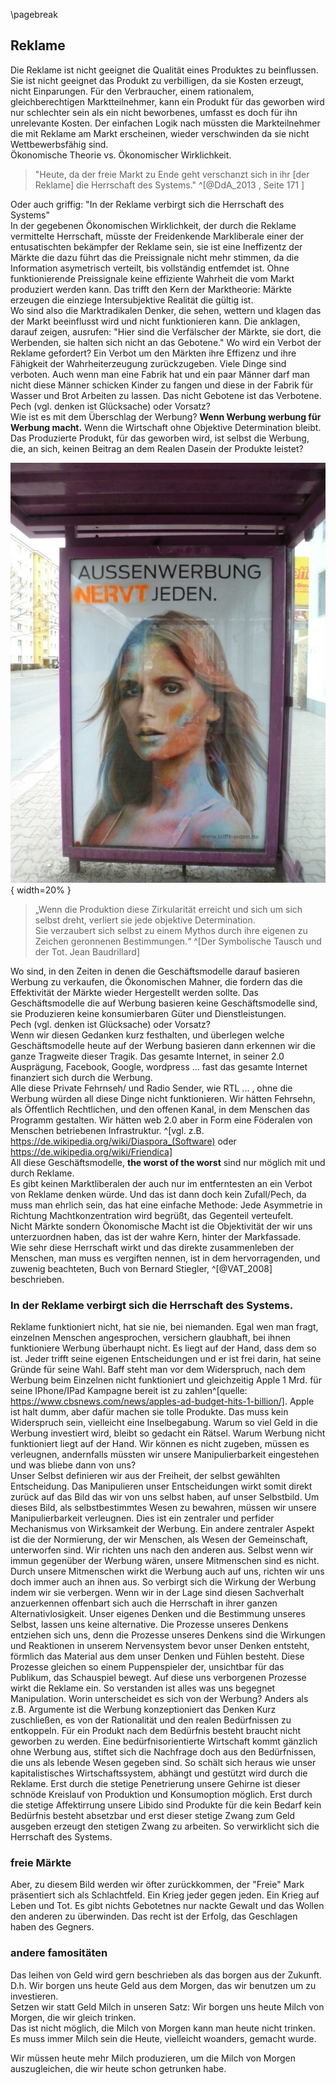 \pagebreak

## Reklame

Die Reklame ist nicht geeignet die Qualität eines Produktes zu beinflussen. Sie ist nicht geeignet das Produkt zu verbilligen, da sie Kosten erzeugt, nicht Einparungen. Für den Verbraucher, einem rationalem, gleichberechtigen Marktteilnehmer, kann ein Produkt für das geworben wird nur schlechter sein als ein nicht beworbenes, umfasst es doch für ihn unrelevante Kosten. Der einfachen Logik nach müssten die Markteilnehmer die mit Reklame am Markt erscheinen, wieder verschwinden da sie nicht Wettbewerbsfähig sind.  
Ökonomische Theorie vs. Ökonomischer Wirklichkeit.  

> "Heute, da der freie Markt zu Ende geht verschanzt sich in ihr [der Reklame] die Herrschaft des Systems." 
^[@DdA_2013 , Seite 171 ]  

Oder auch griffig:
"In der Reklame verbirgt sich die Herrschaft des Systems"  
In der gegebenen Ökonomischen Wirklichkeit, der durch die Reklame vermittelte Herrschaft, müsste der Freidenkende Markliberale einer der entusatischten bekämpfer der Reklame sein, sie ist eine Ineffizentz der Märkte die dazu führt das die Preissignale nicht mehr stimmen, da die Information asymetrisch verteilt, bis vollständig entfemdet ist. Ohne funktionierende Preissignale keine effiziente Wahrheit die vom Markt produziert werden kann. Das trifft den Kern der Marktheorie: Märkte erzeugen die einziege Intersubjektive Realität die gültig ist.  
Wo sind also die Marktradikalen Denker, die sehen, wettern und klagen das der Markt beeinflusst wird und nicht funktionieren kann. Die anklagen, darauf zeigen, ausrufen: "Hier sind die Verfälscher der Märkte, sie dort, die Werbenden, sie halten sich nicht an das Gebotene." Wo wird ein Verbot der Reklame gefordert? Ein Verbot um den Märkten ihre Effizenz und ihre Fähigkeit der Wahrheiterzeugung zurückzugeben. Viele Dinge sind verboten. Auch wenn man eine Fabrik hat und ein paar Männer darf man nicht diese Männer schicken Kinder zu fangen und diese in der Fabrik für Wasser und Brot Arbeiten zu lassen. Das nicht Gebotene ist das Verbotene.  
Pech (vgl. denken ist Glücksache) oder Vorsatz?  
Wie ist es mit dem Überschlag der Werbung? **Wenn Werbung werbung für Werbung macht.** Wenn die Wirtschaft ohne Objektive Determination bleibt. Das Produzierte Produkt, für das geworben wird, ist selbst die Werbung, die, an sich, keinen Beitrag an dem Realen Dasein der Produkte leistet?  

 ![Ausenwerbung für Ausenwerbung](resources/reklame-nervt.jpg){ width=20% }

>„Wenn die Produktion diese Zirkularität erreicht und sich um sich selbst dreht, verliert sie jede objektive Determination.  
Sie verzaubert sich selbst zu einem Mythos durch ihre eigenen zu Zeichen geronnenen Bestimmungen.“ ^[Der Symbolische Tausch und der Tot.
Jean Baudrillard]

Wo sind, in den Zeiten in denen die Geschäftsmodelle darauf basieren Werbung zu verkaufen, die Ökonomischen Mahner, die fordern das die Effektivität der Märkte wieder Hergestellt werden sollte. Das Geschäftsmodelle die auf Werbung basieren keine Geschäftsmodelle sind, sie Produzieren keine konsumierbaren Güter und Dienstleistungen.  
Pech (vgl. denken ist Glücksache) oder Vorsatz?  
Wenn wir diesen Gedanken kurz festhalten, und überlegen welche Geschäftsmodelle heute auf der Werbung basieren dann erkennen wir die ganze Tragweite dieser Tragik. Das gesamte Internet, in seiner 2.0 Ausprägung, Facebook, Google, wordpress ... fast das gesamte Internet finanziert sich durch die Werbung.  
Alle diese Private Fehrnseh/ und Radio Sender, wie RTL ... , ohne die Werbung würden all diese Dinge nicht funktionieren. Wir hätten Fehrsehn, als Öffentlich Rechtlichen, und den offenen Kanal, in dem Menschen das Programm gestalten. Wir hätten web 2.0 aber in Form eine Föderalen von Menschen betriebenen Infrastruktur. ^[vgl. z.B. https://de.wikipedia.org/wiki/Diaspora_(Software) oder https://de.wikipedia.org/wiki/Friendica]  
All diese Geschäftsmodelle, **the worst of the worst** sind nur möglich mit und durch Reklame.  
Es gibt keinen Marktliberalen der auch nur im entferntesten an ein Verbot von Reklame denken würde. Und das ist dann doch kein Zufall/Pech, da muss man ehrlich sein, das hat eine einfache Methode: Jede Asymmetrie in Richtung Machtkonzentration wird begrüßt, das Gegenteil verteufelt.  
Nicht Märkte sondern Ökonomische Macht ist die Objektivität der wir uns unterzuordnen haben, das ist der wahre Kern, hinter der Markfassade.  
Wie sehr diese Herrschaft wirkt und das direkte zusammenleben der Menschen, man muss es vergiften nennen, ist in dem hervorragenden, und zuwenig beachteten, Buch von Bernard Stiegler, ^[@VAT_2008] beschrieben.  


### In der Reklame verbirgt sich die Herrschaft des Systems.

Reklame funktioniert nicht, hat sie nie, bei niemanden. Egal wen man fragt, einzelnen Menschen angesprochen, versichern glaubhaft, bei ihnen funktioniere Werbung überhaupt nicht. Es liegt auf der Hand, dass dem so ist. Jeder trifft seine eigenen Entscheidungen und er ist frei darin, hat seine Gründe für seine Wahl. 
Baff steht man vor dem Widerspruch, nach dem Werbung beim Einzelnen nicht funktioniert und gleichzeitig Apple 1 Mrd. für seine IPhone/IPad Kampagne bereit ist zu zahlen^[quelle: https://www.cbsnews.com/news/apples-ad-budget-hits-1-billion/]. Apple ist halt dumm, aber dafür machen sie tolle Produkte. Das muss kein Widerspruch sein, vielleicht eine Inselbegabung. Warum so viel Geld in die Werbung investiert wird, bleibt so gedacht ein Rätsel.
Warum Werbung nicht funktioniert liegt auf der Hand. Wir können es nicht zugeben, müssen es verleugnen, andernfalls müssten wir unsere Manipulierbarkeit eingestehen und was bliebe dann von uns?    
Unser Selbst definieren wir aus der Freiheit, der selbst gewählten Entscheidung. Das Manipulieren unser Entscheidungen wirkt somit direkt  zurück auf das Bild das wir von uns selbst haben, auf unser Selbstbild. Um dieses Bild, als selbstbestimmtes Wesen zu bewahren, müssen wir unsere Manipulierbarkeit verleugnen. Dies ist ein zentraler und perfider Mechanismus von Wirksamkeit der Werbung. Ein andere zentraler Aspekt ist die der Normierung, der wir Menschen, als Wesen der Gemeinschaft, unterworfen sind. Wir richten uns nach den anderen aus. Selbst wenn wir immun gegenüber der Werbung wären, unsere Mitmenschen sind es nicht. Durch unsere Mitmenschen wirkt die Werbung auch auf uns, richten wir uns doch immer auch an ihnen aus.
So verbirgt sich die Wirkung der Werbung indem wir sie verbergen. Wenn wir in der Lage sind diesen Sachverhalt anzuerkennen offenbart sich auch die Herrschaft in ihrer ganzen Alternativlosigkeit.  Unser eigenes Denken und die Bestimmung unseres Selbst, lassen uns keine alternative. Die Prozesse unseres Denkens entziehen sich uns, denn die Prozesse unseres Denkens sind die Wirkungen und Reaktionen in unserem Nervensystem bevor unser Denken entsteht, förmlich das Material aus dem unser Denken und Fühlen besteht. Diese Prozesse gleichen so einem Puppenspieler der, unsichtbar für das Publikum, das Schauspiel bewegt. Auf diese uns verborgenen Prozesse wirkt die Reklame ein.
So verstanden ist alles was uns begegnet Manipulation. Worin unterscheidet es sich von der Werbung? Anders als z.B. Argumente ist die Werbung konzeptioniert das Denken Kurz zuschließen, es von der Rationalität und den realen Bedürfnissen zu entkoppeln. Für ein Produkt nach dem Bedürfnis besteht braucht nicht geworben zu werden. Eine bedürfnisorientierte Wirtschaft kommt gänzlich ohne Werbung aus, stiftet sich die Nachfrage doch aus den Bedürfnissen, die uns als lebende Wesen gegeben sind. So schält sich heraus wie unser kapitalistisches Wirtschaftssystem, abhängt und gestützt wird durch die Reklame. Erst durch die stetige Penetrierung unsere Gehirne  ist dieser schnöde Kreislauf von Produktion und Konsumoption möglich. Erst durch die stetige Affektirrung unsere Libido sind Produkte für die kein Bedarf kein Bedürfnis besteht absetzbar und erst dieser stetige Zwang zum Geld ausgeben erzeugt den stetigen Zwang zu arbeiten. 
So verwirklicht sich die Herrschaft des Systems.

### freie Märkte

Aber, zu diesem Bild werden wir öfter zurückkommen, der "Freie" Mark präsentiert sich als Schlachtfeld. Ein Krieg jeder gegen jeden. Ein Krieg auf Leben und Tot. Es gibt nichts Gebotetnes nur nackte Gewalt und das Wollen den anderen zu überwinden. Das recht ist der Erfolg, das Geschlagen haben des Gegners.  
 
### andere famositäten
 
Das leihen von Geld wird gern beschrieben als das borgen aus der Zukunft. D.h. Wir borgen uns heute Geld aus dem Morgen, das wir benutzen um zu investieren.   
Setzen wir statt Geld Milch in unseren Satz:
Wir borgen uns heute Milch von Morgen, die wir gleich trinken.  
Das ist nicht möglich, die Milch von Morgen kann man heute nicht trinken. Es muss immer Milch sein die Heute, vielleicht woanders, gemacht wurde.

 Wir müssen heute mehr Milch produzieren, um die Milch von Morgen auszugleichen, die wir heute schon getrunken habe.



